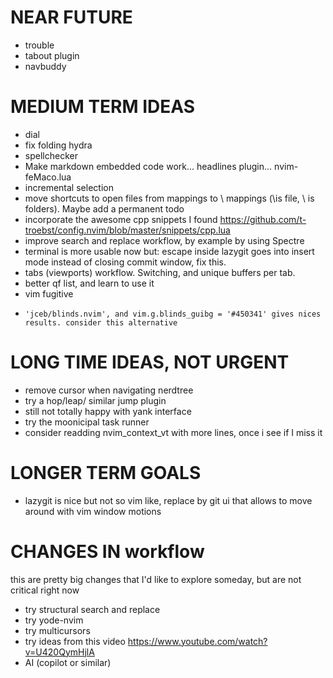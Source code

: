 # NEAR FUTURE 
- trouble
- tabout plugin
- navbuddy

# MEDIUM TERM IDEAS
- dial
- fix folding hydra
- spellchecker
- Make markdown embedded code work... headlines plugin... nvim-feMaco.lua
- incremental selection
- move shortcuts to open files from <leader> mappings to \ mappings (\is file, \\ is folders). Maybe add a permanent todo
- incorporate the awesome cpp snippets I found https://github.com/t-troebst/config.nvim/blob/master/snippets/cpp.lua
- improve search and replace workflow, by example by using Spectre
- terminal is more usable now but: escape inside lazygit goes into insert mode instead of closing commit window, fix this.
- tabs (viewports) workflow. Switching, and unique buffers per tab.
- better qf list, and learn to use it
- vim fugitive
-     'jceb/blinds.nvim', and vim.g.blinds_guibg = '#450341' gives nices results. consider this alternative 

# LONG TIME IDEAS, NOT URGENT
- remove cursor when navigating nerdtree
- try a hop/leap/ similar jump plugin
- still not totally happy with yank interface
- try the moonicipal task runner
- consider readding nvim_context_vt with more lines, once i see if I miss it

# LONGER TERM GOALS
- lazygit is nice but not so vim like, replace by git ui that allows to move around with vim window motions

# CHANGES IN workflow
this are pretty big changes that I'd like to explore someday, but are not critical right now
- try structural search and replace
- try yode-nvim
- try multicursors
- try ideas from this video https://www.youtube.com/watch?v=U420QymHjlA
- AI (copilot or similar)

